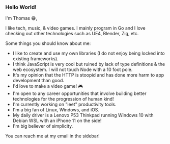 ### Hello World! 

I'm Thomas 😁,

I like tech, music, & video games. I mainly program in Go and I love checking out other technologies such as UE4, Blender, Zig, etc.

Some things you should know about me:

 - I like to create and use my own libraries (I do not enjoy being locked into existing frameworks).
 - I think JavaScript is very cool but ruined by lack of type definitions & the web ecosystem. I will not touch Node with a 10 foot pole.
 - It's my opinion that the HTTP is stoopid and has done more harm to app development than good.
 - I'd love to make a video game! 🎮
 - I'm open to any career opportunities that involve building better technologies for the progression of human kind!
 - I'm currently working on "leet" productivity tools.
 - I'm a big fan of Linux, Windows, and iOS.
 - My daily driver is a Lenovo P53 Thinkpad running Windows 10 with Debian WSL with an iPhone 11 on the side!
 - I'm big believer of simplicity.

You can reach me at my email in the sidebar!
